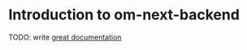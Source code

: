 # Introduction to om-next-backend

TODO: write [great documentation](http://jacobian.org/writing/what-to-write/)
